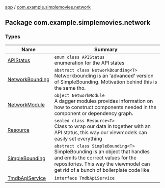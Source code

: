[app](../index.md) / [com.example.simplemovies.network](./index.md)

## Package com.example.simplemovies.network

### Types

| Name | Summary |
|---|---|
| [APIStatus](-a-p-i-status/index.md) | `enum class APIStatus`<br>enumeration for the API states |
| [NetworkBounding](-network-bounding/index.md) | `abstract class NetworkBounding<T>`<br>Networkbounding is an 'advanced' version of SimpleBounding. Motivation behind this is the same tho. |
| [NetworkModule](-network-module/index.md) | `object NetworkModule`<br>A dagger modules provides information on how to construct components needed in the component or dependency graph. |
| [Resource](-resource/index.md) | `sealed class Resource<T>`<br>Class to wrap our data in together with an API status, this way our viewmodels can easily set everything |
| [SimpleBounding](-simple-bounding/index.md) | `abstract class SimpleBounding<T>`<br>SimpleBounding is an object that handles and emits the correct values for the repositories. This way the viewmodel can get rid of a bunch of boilerplate code like |
| [TmdbApiService](-tmdb-api-service/index.md) | `interface TmdbApiService` |
